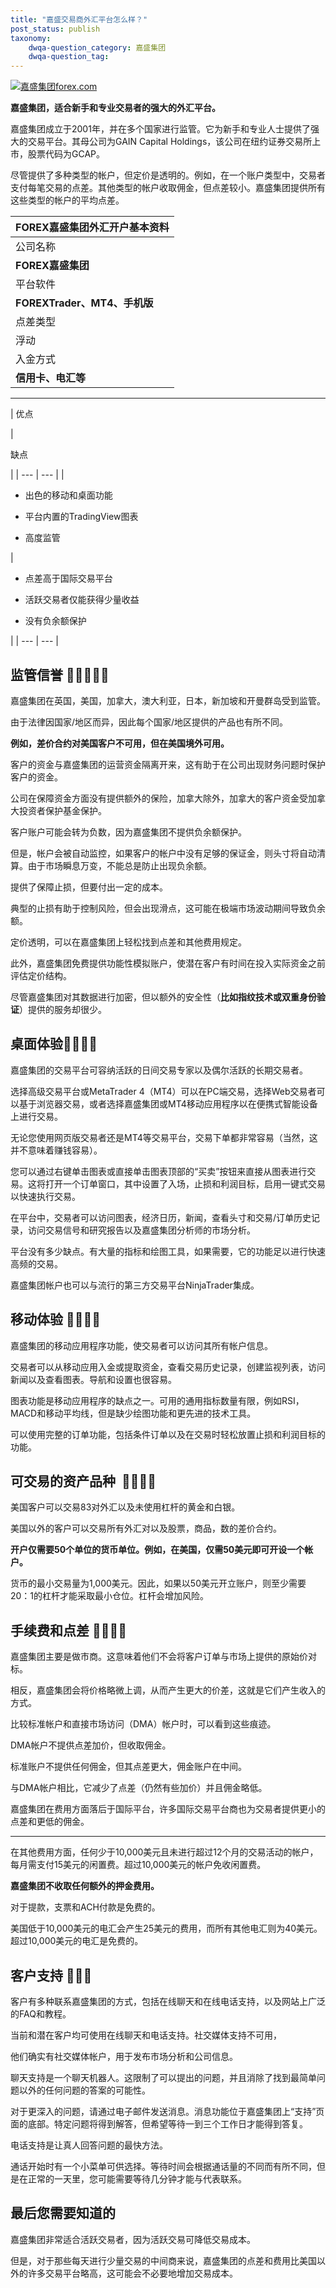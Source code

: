 ```yaml
---
title: "嘉盛交易商外汇平台怎么样？"
post_status: publish
taxonomy:
    dwqa-question_category: 嘉盛集团
    dwqa-question_tag:
---
```


[![嘉盛集团forex.com](https://we.laowei8.com/wp-content/uploads/2020/06/bc5d5b5c5aca8cdbc7464d3e1313fdc0-1.png)](https://we.laowei8.com/go/forexcom)

**嘉盛集团，适合新手和专业交易者的强大的外汇平台。**

嘉盛集团成立于2001年，并在多个国家进行监管。它为新手和专业人士提供了强大的交易平台。其母公司为GAIN Capital Holdings，该公司在纽约证券交易所上市，股票代码为GCAP。

尽管提供了多种类型的帐户，但定价是透明的。例如，在一个账户类型中，交易者支付每笔交易的点差。其他类型的帐户收取佣金，但点差较小。嘉盛集团提供所有这些类型的帐户的平均点差。

| **FOREX**嘉盛集团外汇开户基本资料 |
| --- |
| 公司名称 | 所属国家 | 成立时间 | 经营模式 |
| **FOREX嘉盛集团** | 英国/美国/澳大利亚/新加坡/日本等最全监管 | 1999年 | Market Maker（做市商） |
| 平台软件 | 监管信息 | 最低入金 | 主要点差 |
| **FOREXTrader、MT4、手机版** | FCA:113942; NFA:0339826; ASIC:345646 | **250美元** | 欧美1.6左右 黄金3.5左右 |
| 点差类型 | 最小头寸 | 剥头皮 | 锁仓 |
| 浮动 | 0.01 | 不允许 | 支持 不需保证金 |
| 入金方式 | 交易品种 | 出金优惠 | 爆仓比例 |
| **信用卡、电汇等** | 外汇、贵金属、CFD | 每次出金25-40美元 | 接近100%（可用资金低于保证金即强制平仓） |

* * *

| 
优点

 | 

缺点

 |
| --- | --- |
| 

- 出色的移动和桌面功能
    
- 平台内置的TradingView图表
    
- 高度监管
    

 | 

- 点差高于国际交易平台
    
- 活跃交易者仅能获得少量收益
    
- 没有负余额保护
    

 |
| --- | --- |

## 监管信誉 💖💖💖💖💖

嘉盛集团在英国，美国，加拿大，澳大利亚，日本，新加坡和开曼群岛受到监管。

由于法律因国家/地区而异，因此每个国家/地区提供的产品也有所不同。

**例如，差价合约对美国客户不可用，但在美国境外可用。**

客户的资金与嘉盛集团的运营资金隔离开来，这有助于在公司出现财务问题时保护客户的资金。

公司在保障资金方面没有提供额外的保险，加拿大除外，加拿大的客户资金受加拿大投资者保护基金保护。

客户账户可能会转为负数，因为嘉盛集团不提供负余额保护。

但是，帐户会被自动监控，如果客户的帐户中没有足够的保证金，则头寸将自动清算。由于市场瞬息万变，不能总是防止出现负余额。

提供了保障止损，但要付出一定的成本。

典型的止损有助于控制风险，但会出现滑点，这可能在极端市场波动期间导致负余额。

定价透明，可以在嘉盛集团上轻松找到点差和其他费用规定。

此外，嘉盛集团免费提供功能性模拟账户，使潜在客户有时间在投入实际资金之前评估定价结构。

尽管嘉盛集团对其数据进行加密，但以额外的安全性（**比如指纹技术或双重身份验证**）提供的服务却很少。

## 桌面体验💖💖💖💖

嘉盛集团的交易平台可容纳活跃的日间交易专家以及偶尔活跃的长期交易者。

选择高级交易平台或MetaTrader 4（MT4）可以在PC端交易，选择Web交易者可以基于浏览器交易，或者选择嘉盛集团或MT4移动应用程序以在便携式智能设备上进行交易。

无论您使用网页版交易者还是MT4等交易平台，交易下单都非常容易（当然，这并不意味着赚钱容易）。

您可以通过右键单击图表或直接单击图表顶部的“买卖”按钮来直接从图表进行交易。这将打开一个订单窗口，其中设置了入场，止损和利润目标，启用一键式交易以快速执行交易。

在平台中，交易者可以访问图表，经济日历，新闻，查看头寸和交易/订单历史记录，访问交易信号和研究报告以及嘉盛集团分析师的市场分析。

平台没有多少缺点。有大量的指标和绘图工具，如果需要，它的功能足以进行快速高频的交易。

嘉盛集团帐户也可以与流行的第三方交易平台NinjaTrader集成。

## 移动体验 💖💖💖💖

嘉盛集团的移动应用程序功能，使交易者可以访问其所有帐户信息。

交易者可以从移动应用入金或提取资金，查看交易历史记录，创建监视列表，访问新闻以及查看图表。导航和设置也很容易。

图表功能是移动应用程序的缺点之一。可用的通用指标数量有限，例如RSI，MACD和移动平均线，但是缺少绘图功能和更先进的技术工具。

可以使用完整的订单功能，包括条件订单以及在交易时轻松放置止损和利润目标的功能。

## 可交易的资产品种  💖💖💖💖

美国客户可以交易83对外汇以及未使用杠杆的黄金和白银。

美国以外的客户可以交易所有外汇对以及股票，商品，数的差价合约。

**开户仅需要50个单位的货币单位。例如，在美国，仅需50美元即可开设一个帐户。**

货币的最小交易量为1,000美元。因此，如果以50美元开立账户，则至少需要20：1的杠杆才能采取最小仓位。杠杆会增加风险。

## 手续费和点差 💖💖💖💖

嘉盛集团主要是做市商。这意味着他们不会将客户订单与市场上提供的原始价对标。

相反，嘉盛集团会将价格略微上调，从而产生更大的价差，这就是它们产生收入的方式。

比较标准帐户和直接市场访问（DMA）帐户时，可以看到这些痕迹。

DMA帐户不提供点差加价，但收取佣金。

标准账户不提供任何佣金，但其点差更大，佣金账户在中间。

与DMA帐户相比，它减少了点差（仍然有些加价）并且佣金略低。

嘉盛集团在费用方面落后于国际平台，许多国际交易平台商也为交易者提供更小的点差和更低的佣金。

* * *

在其他费用方面，任何少于10,000美元且未进行超过12个月的交易活动的帐户，每月需支付15美元的闲置费。超过10,000美元的帐户免收闲置费。

**嘉盛集团不收取任何额外的押金费用。**

对于提款，支票和ACH付款是免费的。

美国低于10,000美元的电汇会产生25美元的费用，而所有其他电汇则为40美元。超过10,000美元的电汇是免费的。

## 客户支持 💖💖💖

客户有多种联系嘉盛集团的方式，包括在线聊天和在线电话支持，以及网站上广泛的FAQ和教程。

当前和潜在客户均可使用在线聊天和电话支持。社交媒体支持不可用，

他们确实有社交媒体帐户，用于发布市场分析和公司信息。

聊天支持是一个聊天机器人。这限制了可以提出的问题，并且消除了找到最简单问题以外的任何问题的答案的可能性。

对于更深入的问题，请通过电子邮件发送消息。消息功能位于嘉盛集团上“支持”页面的底部。特定问题将得到解答，但希望等待一到三个工作日才能得到答复。

电话支持是让真人回答问题的最快方法。

通话开始时有一个小菜单可供选择。等待时间会根据通话量的不同而有所不同，但是在正常的一天里，您可能需要等待几分钟才能与代表联系。

## 最后您需要知道的

嘉盛集团非常适合活跃交易者，因为活跃交易可降低交易成本。

但是，对于那些每天进行少量交易的中间商来说，嘉盛集团的点差和费用比美国以外的许多交易平台略高，这可能会不必要地增加交易成本。
